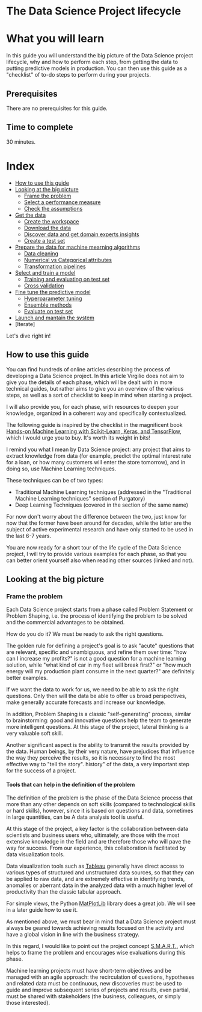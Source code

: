 # The Data Science Project lifecycle

# What you will learn 
In this guide you will understand the big picture of the Data Science project lifecycle, why and how to perform each step, from getting the data to putting predictive models in production. You can then use this guide as a "checklist" of to-do steps to perform during your projects. 

## Prerequisites
There are no prerequisites for this guide.

## Time to complete
30 minutes.

# Index
- [How to use this guide](#How-to-use-this-guide)
- [Looking at the big picture](#Looking-at-the-big-picture)
  - [Frame the problem](#Frame-the-problem)
  - [Select a performance measure](#Select-a-performance-measure)
  - [Check the assumptions](#Check-the-assumptions)
- [Get the data](#Get-the-data)
  - [Create the workspace](#Create-the-workspace)
  - [Download the data](#Download-the-data)
  - [Discover data and get domain experts insights](#Discover-data-and-get-domain-experts-insights)
  - [Create a test set](#Create-a-test-set)
- [Prepare the data for machine mearning algorithms](#Prepare-the-data-for-machine-mearning-algorithms)
  - [Data cleaning](#Data-cleaning)
  - [Numerical vs Categorical attributes](#Numerical-vs-Categorical-attributes)
  - [Transformation pipelines](#Transformation-pipelines)
- [Select and train a model](#Select-and-train-a-model)
  - [Training and evaluating on test set](#Training-and-evaluating-on-test-set)
  - [Cross validation](#Cross-validation)
- [Fine tune the predictive model](#Fine-tune-the-predictive-model)
  - [Hyperparameter tuning](#Hyperparameter-tuning)
  - [Ensemble methods](#Ensemble-methods)
  - [Evaluate on test set](#Evaluate-on-test-set)
- [Launch and mantain the system](#Launch-and-mantain-the-system)
- [Iterate]


Let's dive right in!
 
## How to use this guide

You can find hundreds of online articles describing the process of developing a Data Science project. In this article Virgilio does not aim to give you the details of each phase, which will be dealt with in more technical guides, but rather aims to give you an overview of the various steps, as well as a sort of checklist to keep in mind when starting a project.

I will also provide you, for each phase, with resources to deepen your knowledge, organized in a coherent way and specifically contextualized.

The following guide is inspired by the checklist in the magnificent book [Hands-on Machine Learning with Scikit-Learn, Keras, and TensorFlow](https://www.amazon.it/Hands-Machine-Learning-Scikit-learn-Tensorflow/dp/1492032646), which I would urge you to buy. It's worth its weight in bits! 

I remind you what I mean by Data Science project: any project that aims to extract knowledge from data (for example, predict the optimal interest rate for a loan, or how many customers will enter the store tomorrow), and in doing so, use Machine Learning techniques.

These techniques can be of two types: 
- Traditional Machine Learning techniques (addressed in the "Traditional Machine Learning techniques" section of Purgatory)
- Deep Learning Techniques (covered in the section of the same name)

For now don't worry about the difference between the two, just know for now that the former have been around for decades, while the latter are the subject of active experimental research and have only started to be used in the last 6-7 years.

You are now ready for a short tour of the life cycle of the Data Science project, I will try to provide various examples for each phase, so that you can better orient yourself also when reading other sources (linked and not).

## Looking at the big picture
### Frame the problem

Each Data Science project starts from a phase called Problem Statement or Problem Shaping, i.e. the process of identifying the problem to be solved and the commercial advantages to be obtained. 

How do you do it? We must be ready to ask the right questions. 

The golden rule for defining a project's goal is to ask "acute" questions that are relevant, specific and unambiguous, and refine them over time: "how can I increase my profits?" is not a good question for a machine learning solution, while "what kind of car in my fleet will break first?" or "how much energy will my production plant consume in the next quarter?" are definitely better examples.  

If we want the data to work for us, we need to be able to ask the right questions. Only then will the data be able to offer us broad perspectives, make generally accurate forecasts and increase our knowledge.

In addition, Problem Shaping is a classic "self-generating" process, similar to brainstorming: good and innovative questions help the team to generate more intelligent questions. At this stage of the project, lateral thinking is a very valuable soft skill.  

Another significant aspect is the ability to transmit the results provided by the data. Human beings, by their very nature, have prejudices that influence the way they perceive the results, so it is necessary to find the most effective way to "tell the story".
history" of the data, a very important step for the success of a project.

#### Tools that can help in the definition of the problem

The definition of the problem is the phase of the Data Science process that more than any other depends on soft skills (compared to technological skills or hard skills), however, since it is based on questions and data, sometimes in large quantities, can be
A data analysis tool is useful.

At this stage of the project, a key factor is the collaboration between data scientists and business users who, ultimately, are those with the most extensive knowledge in the field and are therefore those who will pave the way for success. From our experience, this collaboration is facilitated by data visualization tools. 

Data visualization tools such as [Tableau](https://www.tableau.com/it-it) generally have direct access to various types of structured and unstructured data sources, so that they can be applied to raw data, and are extremely effective in identifying trends, anomalies or aberrant data in the analyzed data with a much higher level of productivity than the classic tabular approach.  

For simple views, the Python [MatPlotLib](https://matplotlib.org/) library does a great job. We will see in a later guide how to use it.

As mentioned above, we must bear in mind that a Data Science project must always be geared towards achieving results focused on the activity and have a global vision in line with the business strategy.

In this regard, I would like to point out the project concept [S.M.A.R.T.](https://www.getorganizedwizard.com/smart-goals/an-overview-of-smart-project-management/), which helps to frame the problem and encourages wise evaluations during this phase.

Machine learning projects must have short-term objectives and be managed with an agile approach: the recirculation of questions, hypotheses and related data must be continuous, new discoveries must be used to guide and improve subsequent series of projects and results, even partial, must be shared with stakeholders (the business, colleagues, or simply those interested).
